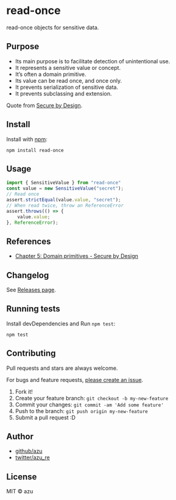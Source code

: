 # read-once

read-once objects for sensitive data.

## Purpose

* Its main purpose is to facilitate detection of unintentional use.
* It represents a sensitive value or concept.
* It’s often a domain primitive.
* Its value can be read once, and once only.
* It prevents serialization of sensitive data.
* It prevents subclassing and extension.

Quote from [Secure by Design](https://learning.oreilly.com/library/view/secure-by-design/9781617294358/).

## Install

Install with [npm](https://www.npmjs.com/):

    npm install read-once

## Usage

```js
import { SensitiveValue } from "read-once"
const value = new SensitiveValue("secret");
// Read once 
assert.strictEqual(value.value, "secret");
// When read twice, throw an ReferenceError
assert.throws(() => {
    value.value;
}, ReferenceError);
```

## References

- [Chapter 5: Domain primitives - Secure by Design](https://learning.oreilly.com/library/view/secure-by-design/9781617294358/c05.xhtml)

## Changelog

See [Releases page](https://github.com/azu/read-once/releases).

## Running tests

Install devDependencies and Run `npm test`:

    npm test

## Contributing

Pull requests and stars are always welcome.

For bugs and feature requests, [please create an issue](https://github.com/azu/read-once/issues).

1. Fork it!
2. Create your feature branch: `git checkout -b my-new-feature`
3. Commit your changes: `git commit -am 'Add some feature'`
4. Push to the branch: `git push origin my-new-feature`
5. Submit a pull request :D

## Author

- [github/azu](https://github.com/azu)
- [twitter/azu_re](https://twitter.com/azu_re)

## License

MIT © azu
